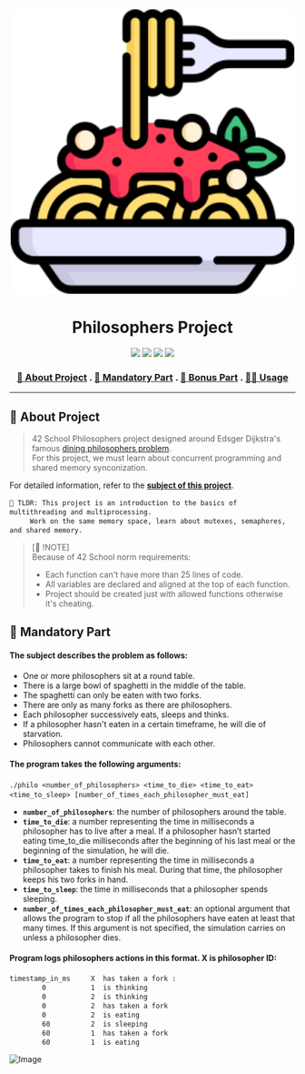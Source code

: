 <div align="center">
  <!-- Project Image -->
  <img src="README_files/logo.png" alt="Dining Philosophers" width="500"/>
  
  <!-- Project Title -->
  <h1>Philosophers Project</h1>

  <!-- Badges -->
  <p>
    <img src="https://img.shields.io/badge/score-108%20%2F%20100-success?style=for-the-badge" />
    <img src="https://img.shields.io/github/repo-size/ybounite/Philosophers?style=for-the-badge&logo=github" />
    <img src="https://img.shields.io/github/languages/count/ybounite/Philosophers?style=for-the-badge" />
    <img src="https://img.shields.io/github/last-commit/ybounite/Philosophers?style=for-the-badge" />
  </p>

  <h3>
    <a href="#-about-project">📜 About Project</a> .
    <a href="#-mandatory-part">🔷 Mandatory Part</a> .
    <a href="#-bonus-part">🌟 Bonus Part</a> .
    <a href="#usage">👨‍💻 Usage</a>
  </h3>
</div>


---
  ## 📜 About Project
>42 School Philosophers project designed around Edsger Dijkstra's famous [dining philosophers problem](https://en.wikipedia.org/wiki/Dining_philosophers_problem). \
> For this project, we must learn about concurrent programming and shared memory synconization.


For detailed information, refer to the [**subject of this project**](README_files/philo_subject.pdf).

	🚀 TLDR: This project is an introduction to the basics of multithreading and multiprocessing.
    	 Work on the same memory space, learn about mutexes, semaphores, and shared memory.
> [🚨 ​!NOTE] \
> Because of 42 School norm requirements:
> * Each function can't have more than 25 lines of code.
> * All variables are declared and aligned at the top of each function.
> * Project should be created just with allowed functions otherwise it's cheating.

## 🔷 Mandatory Part

#### The subject describes the problem as follows:

* One or more philosophers sit at a round table.
* There is a large bowl of spaghetti in the middle of the table.
* The spaghetti can only be eaten with two forks.
* There are only as many forks as there are philosophers.
* Each philosopher successively eats, sleeps and thinks.
* If a philosopher hasn't eaten in a certain timeframe, he will die of starvation.
* Philosophers cannot communicate with each other.


#### The program takes the following arguments:

`./philo <number_of_philosophers> <time_to_die> <time_to_eat> <time_to_sleep>
[number_of_times_each_philosopher_must_eat]`

* **```number_of_philosophers```**: the number of philosophers around the table.
* **```time_to_die```**: a number representing the time in milliseconds a philosopher has to live after a meal. If a philosopher hasn’t started eating time_to_die milliseconds after the beginning of his last meal or the beginning of the simulation, he will die.
* **```time_to_eat```**: a number representing the time in milliseconds a philosopher takes to finish his meal. During that time, the philosopher keeps his two forks in hand.
* **```time_to_sleep```**: the time in milliseconds that a philosopher spends sleeping.
* **```number_of_times_each_philosopher_must_eat```**: an optional argument that allows the program to stop if all the philosophers have eaten at least that many times. If this argument is not specified, the simulation carries on unless a philosopher dies.



#### Program logs philosophers actions in this format. X is philosopher ID:

```
timestamp_in_ms     X  has taken a fork :
        0           1  is thinking
        0           2  is thinking
        0           2  has taken a fork
        0           2  is eating
        60          2  is sleeping
        60          1  has taken a fork
        60          1  is eating
```

![Image](https://github.com/user-attachments/assets/f4ba8f8f-c34c-4ae3-949d-a5267bb503ef)

